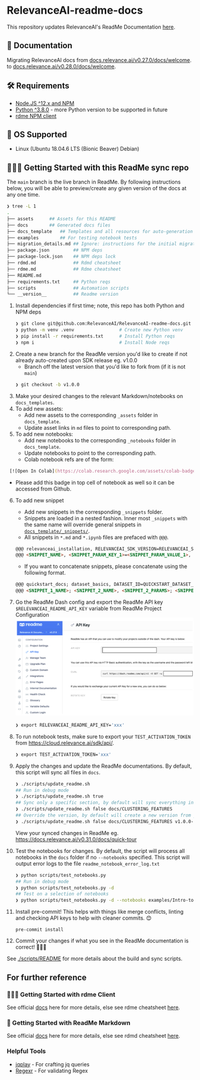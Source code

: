 # RelevanceAI-readme-docs

This repository updates RelevanceAI's ReadMe Documentation [here](https://docs.relevance.ai/docs).

## 🧠 Documentation

Migrating RelevanceAI docs from [docs.relevance.ai/v0.27.0/docs/welcome](https://docs.relevance.ai/v0.27.0/docs/welcome).
 to [docs.relevance.ai/v0.28.0/docs/welcome](https://docs.relevance.ai/v0.28.0/docs/welcome).


## 🛠️  Requirements

- [Node.JS ^12.x and NPM](https://docs.npmjs.com/downloading-and-installing-node-js-and-npm)
- [Python ^3.8.0](https://www.python.org/downloads/release/python-380/) - more Python version to be supported in future
- [rdme NPM client](https://www.npmjs.com/package/rdme/v/6.2.1)

## 🧰 OS Supported

- Linux (Ubuntu 18.04.6 LTS (Bionic Beaver) Debian)

## 👩🏻‍💻 Getting Started with this ReadMe sync repo

The `main` branch is the live branch in ReadMe.
By following instructions below, you will be able to preview/create any given version of the docs at any one time.

```zsh
❯ tree -L 1
.
├── assets      ## Assets for this README
├── docs        ## Generated docs files
├── docs_template   ## Templates and all resources for auto-generation
├── examples        ## For testing notebook tests
├── migration_details.md ## Ignore: instructions for the initial migration
├── package.json         ## NPM deps
├── package-lock.json    ## NPM deps lock
├── rdmd.md              ## Rdmd cheatsheet
├── rdme.md              ## Rdme cheatsheet
├── README.md
├── requirements.txt     ## Python reqs
├── scripts              ## Automation scripts
└── __version__          ## Readme version
```


1. Install dependencies if first time; note, this repo has both Python and NPM deps
    ```zsh
    ❯ git clone git@github.com:RelevanceAI/RelevanceAI-readme-docs.git
    ❯ python -m venv .venv                 # Create new Python venv
    ❯ pip install -r requirements.txt      # Install Python reqs
    ❯ npm i                                # Install Node reqs
    ```
2. Create a new branch for the ReadMe version you'd like to create if not already auto-created upon SDK release eg. v1.0.0
   - Branch off the latest version that you'd like to fork from (if it is not `main`)
    ```zsh
    ❯ git checkout -b v1.0.0
    ```
3. Make your desired changes to the relevant Markdown/notebooks on `docs_templates`.
4. To add new assets:
   - Add new assets to the corresponding `_assets` folder in `docs_template`.
   - Update asset links in `md` files to point to corresponding path.
5. To add new notebooks:
   - Add new notebooks to the corresponding `_notebooks` folder in `docs_template`.
   - Update notebooks to point to the corresponding path.
   - Colab notebook refs are of the form:
  ```zsh
   [![Open In Colab](https://colab.research.google.com/assets/colab-badge.svg)](https://colab.research.google.com/github/RelevanceAI/RelevanceAI-readme-docs/blob/v0.33.2/docs/GETTING_STARTED/_notebooks/Intro-to-Relevance-AI.ipynb)
  ```
  - Please add this badge in top cell of notebook as well so it can be accessed from Github.
6. To add new snippet
   - Add new snippets in the corresponding `_snippets` folder.
   - Snippets are loaded in a nested fashion. Inner most `_snippets` with the same name will override general snippets in [`docs_template/_snippets/`](./docs_template/_snippets/).
   - All snippets in `*.md` and `*.ipynb` files are prefaced with `@@@`.
    ```markdown
    @@@ relevanceai_installation, RELEVANCEAI_SDK_VERSION=RELEVANCEAI_SDK_VERSION @@@
    @@@ <SNIPPET_NAME>, <SNIPPET_PARAM_KEY_1>=<SNIPPET_PARAM_VALUE_1>, <SNIPPET_PARAM_KEY_2>=<SNIPPET_PARAM_VALUE_2>, ...  @@@
    ```
    - If you want to concatenate snippets, please concatenate using the following format.
    ```markdown
    @@@ quickstart_docs; dataset_basics, DATASET_ID=QUICKSTART_DATASET_ID @@@
    @@@ <SNIPPET_1_NAME>; <SNIPPET_2_NAME>, <SNIPPET_2_PARAMS>; <SNIPPET_3_NAME>, <SNIPPET_3_PARAMS>; @@@
    ```
7. Go the ReadMe Dash config and export the ReadMe API key `$RELEVANCEAI_README_API_KEY` variable from ReadMe Project Configuration
   ![](./assets/readme_api_key.png)
   ```zsh
   ❯ export RELEVANCEAI_README_API_KEY='xxx'
   ```
9.  To run notebook tests, make sure to export your `TEST_ACTIVATION_TOKEN` from https://cloud.relevance.ai/sdk/api/.
    ```zsh
    ❯ export TEST_ACTIVATION_TOKEN='xxx'
    ```
9. Apply the changes and update the ReadMe documentations. By default, this script will sync all files in `docs`.
    ```zsh
    ❯ ./scripts/update_readme.sh
    ## Run in debug mode
    ❯ ./scripts/update_readme.sh true
    ## Sync only a specific section, by default will sync everything in the generated `docs` folder.
    ❯ ./scripts/update_readme.sh false docs/CLUSTERING_FEATURES
    ## Override the version, by default will create a new version from your current Git branch name
    ❯ ./scripts/update_readme.sh false docs/CLUSTERING_FEATURES v1.0.0-my-new-version
    ```
    View your synced changes in ReadMe eg. https://docs.relevance.ai/v0.31.0/docs/quick-tour
10. Test the notebooks for changes. By default, the script will process all notebooks in the `docs` folder if no `--notebooks` specified. This script will output error logs to the file `readme_notebook_error_log.txt`
    ```zsh
    ❯ python scripts/test_notebooks.py
    ## Run in debug mode
    ❯ python scripts/test_notebooks.py -d
    ## Test on a selection of notebooks
    ❯ python scripts/test_notebooks.py -d --notebooks examples/Intro-to-Relevance-AI.ipynb examples/RelevanceAI-ReadMe-Quick-Feature-Tour.ipynb
    ```

11. Install pre-commit! This helps with things like merge conflicts, linting and checking API keys to help with cleaner commits. 😊
    ```
    pre-commit install
    ```
12. Commit your changes if what you see in the ReadMe documentation is correct! 🎉💪🏻

See [./scripts/README](./scripts/README) for more details about the build and sync scripts.



## For further reference
### 👩🏻‍💻 Getting Started with rdme Client

See official [docs](https://www.npmjs.com/package/rdme/v/6.2.1) here for more details, else see rdme cheatsheet [here](./rdme.md).

### 📘 Getting Started with ReadMe Markdown

See official [docs](https://rdmd.readme.io/docs/getting-started) here for more details, else see rdmd cheatsheet [here](./rdmd.md).

### Helpful Tools

- [jqplay](https://jqplay.org/s/VTxvuAo0T2) - For crafting jq queries
- [Regexr](https://regexr.com/) - For validating Regex